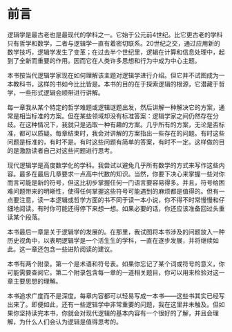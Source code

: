 # 前言

逻辑学是最古老也是最现代的学科之一。它始于公元前4世纪。比它更古老的学科只有哲学和数学，二者与逻辑学一直有着密切联系。20世纪之交，通过应用新的数学技巧，逻辑学发生了变革；在过去半个世纪里，逻辑在计算和信息处理中，起到了全新而重要的作用。因而它在人类许多思想和行为中成为中心主题。

本书按当代逻辑学家现在如何理解该主题对逻辑学进行介绍。但它并不试图成为一本教科书，这样的书如今比比皆是。本书的目的在于探索逻辑的根源，它潜藏于哲学，一些形式逻辑会顺带进行讲解。

每一章我从某个特定的哲学难题或逻辑谜题出发，然后讲解一种解决它的方案，通常是相当标准的方案。但在某些领域却没有标准答案：逻辑学家之间仍然存在分歧。在这种情况下，我就只是选取一种有趣的方案。几乎所有的方案，无论是否标准，都可以质疑。每章结束时，我会对讲解的方案指出一些存在的问题。有时这些问题是标准的，有时不是。有时这些问题有简单的答案，有时不一定。这样做的目的是激励读者自己对这些问题进行思考。

现代逻辑学是高度数学化的学科。我尝试以避免几乎所有数学的方式来写作这些内容。最多在最后几章要求一点高中代数的知识。当然，你要下决心来掌握一些对你而言可能是新的符号，但这比初步掌握任何一门语言要容易得多。并且，符号给困难问题带来的明晰性，使得任何掌握这些符号可能遇到的麻烦都是值得的。但有一点要注意，读一本逻辑或哲学方面的书不同于读一本小说，你不得不时常慢慢和仔细地阅读。有时你可能还得停下来想一想。如果必要的话，你还应该准备回过头重读某个段落。

本书最后一章是关于逻辑学的发展的。在那里，我试图将本书涉及的问题放入一种历史视角中，以表明逻辑学是一个活生生的学科，一直在逐步发展，并将继续如此。这一章还包含一些进阶阅读的建议。

本书有两个附录。第一个是术语和符号表。如果你忘记了某个词或符号的意义，你可能需要查阅它。第二个附录包含每一章的一道相关题目，你可以用来检验对这一章主要思想的理解。

本书追求广度而不是深度。每章内容都可以轻易写成一本书——这些书其实已经写出来了。即便如此，还有一些逻辑学中非常重要的问题，我在这里并未触及。但如果你坚持读完本书，你就会对现代逻辑的基本内容有一个很好的了解，并且会理解，为什么人们会认为逻辑是值得思考的。

